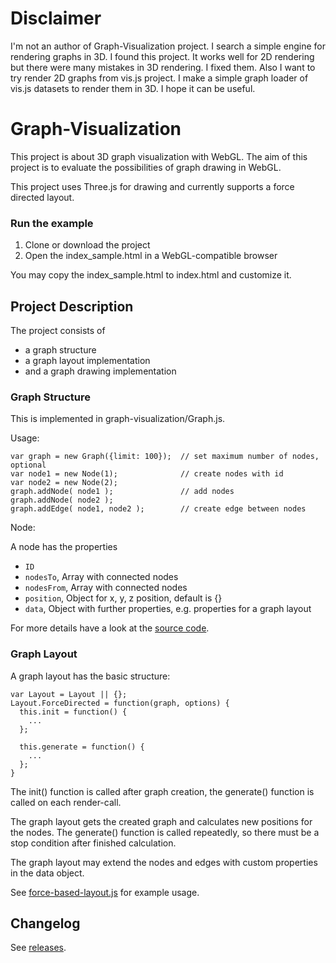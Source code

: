 Disclaimer
==========

I'm not an author of Graph-Visualization project. I search a simple engine for rendering graphs in 3D.
I found this project. It works well for 2D rendering but there were many mistakes in 3D rendering.
I fixed them. Also I want to try render 2D graphs from vis.js project. I make a simple graph loader of vis.js datasets to render them in 3D.
I hope it can be useful. 

Graph-Visualization
===================

This project is about 3D graph visualization with WebGL. The aim of this project is to evaluate the possibilities of graph drawing in WebGL.

This project uses Three.js for drawing and currently supports a force directed layout.


### Run the example ###

1. Clone or download the project
2. Open the index_sample.html in a WebGL-compatible browser

You may copy the index_sample.html to index.html and customize it.

Project Description
-------------------

The project consists of

  - a graph structure
  - a graph layout implementation
  - and a graph drawing implementation

### Graph Structure ###

This is implemented in graph-visualization/Graph.js.

Usage:

    var graph = new Graph({limit: 100});  // set maximum number of nodes, optional
    var node1 = new Node(1);              // create nodes with id
    var node2 = new Node(2);
    graph.addNode( node1 );               // add nodes
    graph.addNode( node2 );
    graph.addEdge( node1, node2 );        // create edge between nodes

Node:

A node has the properties

  - `ID`
  - `nodesTo`, Array with connected nodes
  - `nodesFrom`, Array with connected nodes
  - `position`, Object for x, y, z position, default is {}
  - `data`, Object with further properties, e.g. properties for a graph layout

For more details have a look at the [source code](https://github.com/davidpiegza/Graph-Visualization/blob/master/Graph.js).

### Graph Layout ###

A graph layout has the basic structure:

    var Layout = Layout || {};
    Layout.ForceDirected = function(graph, options) {
      this.init = function() {
        ...
      };

      this.generate = function() {
        ...
      };
    }

The init() function is called after graph creation, the generate() function is called on each render-call.

The graph layout gets the created graph and calculates new positions for the nodes. The generate() function is called repeatedly, so there must be a stop condition after finished calculation.

The graph layout may extend the nodes and edges with custom properties in the data object.

See [force-based-layout.js](https://github.com/davidpiegza/Graph-Visualization/blob/master/layouts/force-based-layout.js) for example usage.


Changelog
-------------------

See [releases](https://github.com/davidpiegza/Graph-Visualization/releases).
